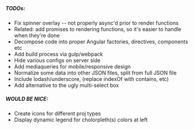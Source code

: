 ##### TODOs:

- Fix spinner overlay -- not properly async'd prior to render functions
- Related: add promises to rendering functions, so it's easier to handle when they're done
- Decompose code into proper Angular factories, directives, components etc
- Add build process via gulp/webpack
- Hide various configs on server side
- Add mediaqueries for mobile/responsive design
- Normalize some data into other JSON files, split from full JSON file
- Include lodash/underscore, (replace indexOf with contains, etc)
- Add alternative to the ugly multi-select box

##### WOULD BE NICE:
- Create icons for different proj types
- Display dynamic legend for cholorpleth(s) colors at left
